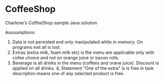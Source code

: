# CoffeeShop
Charlene's CoffeeShop sample Java solution

Assuumptions:

1. Data is not persisted and only manipulated while in memory. On programs exit all is lost.
2. Extras (extra milk, foam milk etc) is the menu are applicable only with cofee choice and not on orange juice or bacon rolls.
3. Beverage is all drinks in the menu (coffees and orane juice). Discount is applied on all drinks.
4, Statement "One of the extra" is is free in task description means one of any selected product is free.
